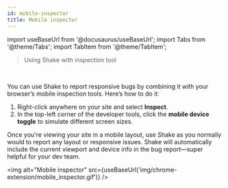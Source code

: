 ```yaml
---
id: mobile-inspector
title: Mobile inspector
---
```


import useBaseUrl from '@docusaurus/useBaseUrl';
import Tabs from '@theme/Tabs';
import TabItem from '@theme/TabItem';

> Using Shake with inspection tool

<br/>

You can use Shake to report responsive bugs by combining it with your browser’s mobile inspection tools.
Here’s how to do it:

1. Right-click anywhere on your site and select **Inspect**.
2. In the top-left corner of the developer tools, click the **mobile device toggle** to simulate different screen sizes.

Once you're viewing your site in a mobile layout, use Shake as you normally would to report any layout or responsive issues. Shake will automatically include the current viewport and device info in the bug report—super helpful for your dev team.

<img
alt="Mobile inspector"
src={useBaseUrl('img/chrome-extension/mobile_inspector.gif')}
/>
